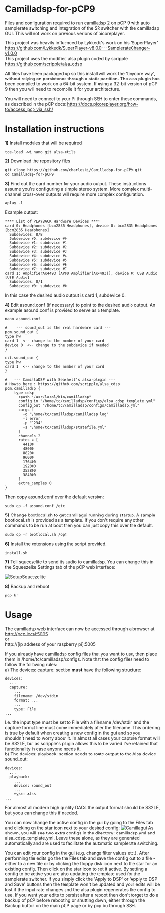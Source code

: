 # Camilladsp-for-pCP9
Files and configuration required to run camilladsp 2 on pCP 9 with auto samplerate switching and integration of the SR switcher with the camilladsp GUI.
This will not work on previous verions of picoreplayer.

This project was heavily influenced by Lykkedk's work on his 'SuperPlayer'
https://github.com/Lykkedk/SuperPlayer-v8.0.0---SamplerateChanger-v1.0.0  
This project uses the modified alsa plugin coded by scripple  
https://github.com/scripple/alsa_cdsp

All files have been packaged up so this install will work the 'tinycore way', without relying on persistence through a static partition. 
The alsa plugin has been compiled to work on a 64-bit system. If using a 32-bit version of pCP 9 then you will need to recompile it for your architecture.

You will need to connect to your Pi through SSH to enter these commands, as described in the pCP docs:
https://docs.picoreplayer.org/how-to/access_pcp_via_ssh/

# Installation instructions
**1)** Install modules that will be required
```
tce-load -wi nano git alsa-utils
```

**2)** Download the repository files
```
git clone https://github.com/charleski/Camilladsp-for-pCP9.git
cd Camilladsp-for-pCP9
```

**3)** Find out the card number for your audio output. These instructions assume you're configuring a simple stereo system. More complex multi-channel cross-over outputs will require more complex configuration.
```
aplay -l
```
Example output:
```
**** List of PLAYBACK Hardware Devices ****
card 0: Headphones [bcm2835 Headphones], device 0: bcm2835 Headphones [bcm2835 Headphones]
  Subdevices: 8/8
  Subdevice #0: subdevice #0
  Subdevice #1: subdevice #1
  Subdevice #2: subdevice #2
  Subdevice #3: subdevice #3
  Subdevice #4: subdevice #4
  Subdevice #5: subdevice #5
  Subdevice #6: subdevice #6
  Subdevice #7: subdevice #7
card 1: AmplifierAK4493 [AP90 Amplifier(AK4493)], device 0: USB Audio [USB Audio]
  Subdevices: 0/1
  Subdevice #0: subdevice #0
```
In this case the desired audio output is card 1, subdevice 0.

**4)** Edit asound.conf (if necessary) to point to the desired audio output. An example asound.conf is provided to serve as a template.
```
nano asound.conf
```
```
#    --- sound_out is the real hardware card ---
pcm.sound_out {
type hw
card 1  <-- change to the number of your card
device 0  <-- change to the subdevice if needed
}

ctl.sound_out {
type hw
card 1  <-- change to the number of your card
}

#   --- CamillaDSP with Seashell's alsa-plugin ---
# Howto here : https://github.com/scripple/alsa_cdsp
pcm.camilladsp {
    type cdsp
      cpath "/usr/local/bin/camilladsp"
      config_in "/home/tc/camilladsp/configs/alsa_cdsp_template.yml"
      config_out "/home/tc/camilladsp/configs/camilladsp.yml"
      cargs [
        -o "/home/tc/camilladsp/camilladsp.log"
        -l error
        -p "1234"
        -s "/home/tc/camilladsp/statefile.yml"
      ]
      channels 2
      rates = [
        44100
        48000
        88200
        96000
        176400
        192000
        352800
        384000
      ]
      extra_samples 0
}
```
Then copy asound.conf over the default version:
```
sudo cp -f asound.conf /etc
```

**5)** Change bootlocal.sh to get camillagui running during startup. A sample bootlocal.sh is provided as a template. If you don't require any other commands to be run at boot then you can just copy this over the default.
```
sudo cp -r bootlocal.sh /opt
```

**6)** Install the extensions using the script provided.
```
install.sh
```

**7)** Tell squeezelite to send its audio to camilladsp. You can change this in the Squeezelite Settings tab of the pCP web interface:

![SetupSqueezelite](https://github.com/charleski/Camilladsp-for-pCP9/assets/4446874/bc8305cf-5363-418b-8461-82d46b98cc10)

**8)** Backup and reboot
```
pcp br
```
# Usage
The camilladsp web interface can now be accessed through a browser at  
http://pcp.local:5005  
or  
http://[ip address of your raspberry pi]:5005

If you already have camilladsp config files that you want to use, then place them in /home/tc/camilladsp/configs.
Note that the config files need to follow the following rules:  
a) The devices: capture: section **must** have the following structure:
```
devices:
  ...
  capture:
    ...
    filename: /dev/stdin
    format: ...
    ...
    type: File
...
```
I.e. the input type must be set to File with a filename /dev/stdin and the capture format line must come immediately after the filename. This ordering is true by default when creating a new config in the gui and so you shouldn't need to worry about it. In almost all cases your capture format will be S32LE, but as scripple's plugin allows this to be varied I've retained that functionality in case anyone needs it.  
b) The devices: playback: section needs to route output to the Alsa device sound_out:
```
devices:
  ...
  playback:
    ...
    device: sound_out
    ...
    type: Alsa
...
```
For almost all modern high quality DACs the output format should be S32LE, but yoou can change this if needed.

You can now change the active config in the gui by going to the Files tab and clicking on the star icon next to your desired config:
![Camillagui](https://github.com/charleski/Camilladsp-for-pCP9/assets/4446874/c7c2741c-a8cb-4f2f-8748-a1fff383519e)
As shown, you will see two extra configs in the directory: camilladsp.yml and alsa_cdsp_template.yml. Leave these alone, as they are generated automatically and are used to facilitate the automatic samplerate switching.

You can edit your config in the gui (e.g. change filter values etc.). After performing the edits go the the Files tab and save the config out to a file - either to a new file or by clicking the floppy disk icon next to the star for an existing config. Then click on the star icon to set it active. By setting a config to be active you are also updating the template used for the samplerate switcher. If you simply click the 'Apply to DSP' or 'Apply to DSP and Save' buttons then the template won't be updated and your edits will be lost if the input rate changes and the alsa plugin regenerates the config to use.
If you want your edits to persist after a reboot then don't forget to do a backup of pCP before rebooting or shutting down, either through the Backup button on the main pCP page or by pcp bu through SSH.
